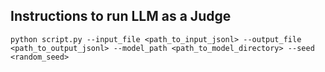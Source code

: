 ## Instructions to run LLM as a Judge

```
python script.py --input_file <path_to_input_jsonl> --output_file <path_to_output_jsonl> --model_path <path_to_model_directory> --seed <random_seed>
```
